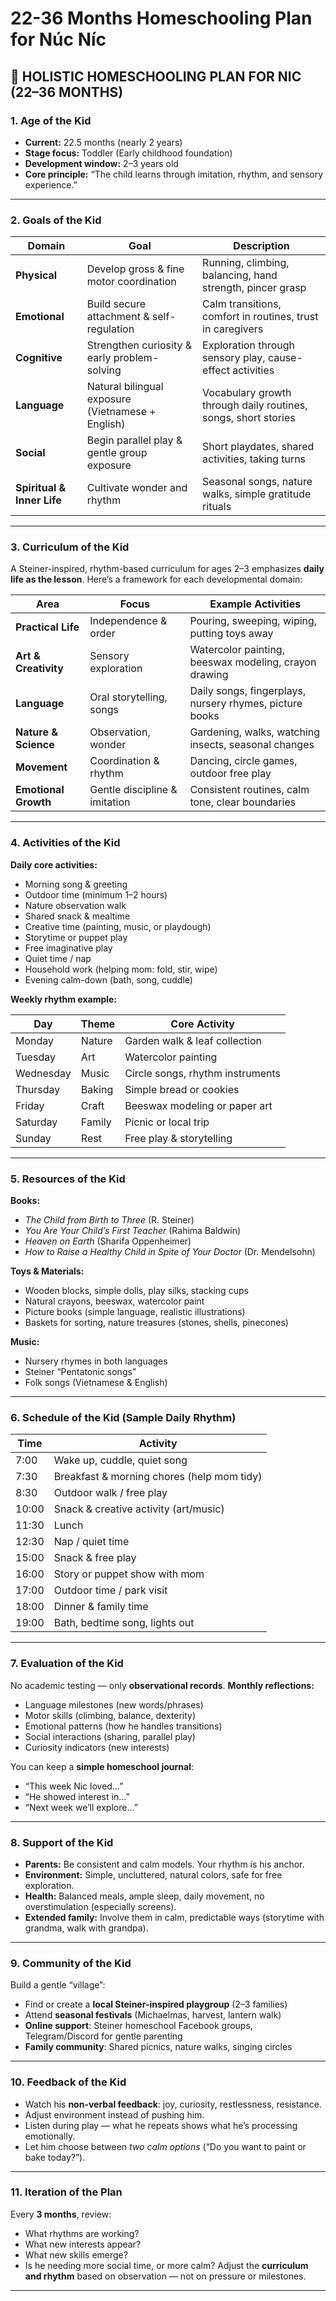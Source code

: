 # 22-36 Months Homeschooling Plan for Núc Níc

## 🌼 HOLISTIC HOMESCHOOLING PLAN FOR NIC (22–36 MONTHS)

### 1. **Age of the Kid**

* **Current:** 22.5 months (nearly 2 years)
* **Stage focus:** Toddler (Early childhood foundation)
* **Development window:** 2–3 years old
* **Core principle:** “The child learns through imitation, rhythm, and sensory experience.”

---

### 2. **Goals of the Kid**

| Domain                     | Goal                                              | Description                                                    |
| -------------------------- | ------------------------------------------------- | -------------------------------------------------------------- |
| **Physical**               | Develop gross & fine motor coordination           | Running, climbing, balancing, hand strength, pincer grasp      |
| **Emotional**              | Build secure attachment & self-regulation         | Calm transitions, comfort in routines, trust in caregivers     |
| **Cognitive**              | Strengthen curiosity & early problem-solving      | Exploration through sensory play, cause-effect activities      |
| **Language**               | Natural bilingual exposure (Vietnamese + English) | Vocabulary growth through daily routines, songs, short stories |
| **Social**                 | Begin parallel play & gentle group exposure       | Short playdates, shared activities, taking turns               |
| **Spiritual & Inner Life** | Cultivate wonder and rhythm                       | Seasonal songs, nature walks, simple gratitude rituals         |

---

### 3. **Curriculum of the Kid**

A Steiner-inspired, rhythm-based curriculum for ages 2–3 emphasizes **daily life as the lesson**.
Here’s a framework for each developmental domain:

| Area                 | Focus                         | Example Activities                                      |
| -------------------- | ----------------------------- | ------------------------------------------------------- |
| **Practical Life**   | Independence & order          | Pouring, sweeping, wiping, putting toys away            |
| **Art & Creativity** | Sensory exploration           | Watercolor painting, beeswax modeling, crayon drawing   |
| **Language**         | Oral storytelling, songs      | Daily songs, fingerplays, nursery rhymes, picture books |
| **Nature & Science** | Observation, wonder           | Gardening, walks, watching insects, seasonal changes    |
| **Movement**         | Coordination & rhythm         | Dancing, circle games, outdoor free play                |
| **Emotional Growth** | Gentle discipline & imitation | Consistent routines, calm tone, clear boundaries        |

---

### 4. **Activities of the Kid**

**Daily core activities:**

* Morning song & greeting
* Outdoor time (minimum 1–2 hours)
* Nature observation walk
* Shared snack & mealtime
* Creative time (painting, music, or playdough)
* Storytime or puppet play
* Free imaginative play
* Quiet time / nap
* Household work (helping mom: fold, stir, wipe)
* Evening calm-down (bath, song, cuddle)

**Weekly rhythm example:**

| Day       | Theme  | Core Activity                    |
| --------- | ------ | -------------------------------- |
| Monday    | Nature | Garden walk & leaf collection    |
| Tuesday   | Art    | Watercolor painting              |
| Wednesday | Music  | Circle songs, rhythm instruments |
| Thursday  | Baking | Simple bread or cookies          |
| Friday    | Craft  | Beeswax modeling or paper art    |
| Saturday  | Family | Picnic or local trip             |
| Sunday    | Rest   | Free play & storytelling         |

---

### 5. **Resources of the Kid**

**Books:**

* *The Child from Birth to Three* (R. Steiner)
* *You Are Your Child’s First Teacher* (Rahima Baldwin)
* *Heaven on Earth* (Sharifa Oppenheimer)
* *How to Raise a Healthy Child in Spite of Your Doctor* (Dr. Mendelsohn)

**Toys & Materials:**

* Wooden blocks, simple dolls, play silks, stacking cups
* Natural crayons, beeswax, watercolor paint
* Picture books (simple language, realistic illustrations)
* Baskets for sorting, nature treasures (stones, shells, pinecones)

**Music:**

* Nursery rhymes in both languages
* Steiner “Pentatonic songs”
* Folk songs (Vietnamese & English)

---

### 6. **Schedule of the Kid (Sample Daily Rhythm)**

| Time  | Activity                                   |
| ----- | ------------------------------------------ |
| 7:00  | Wake up, cuddle, quiet song                |
| 7:30  | Breakfast & morning chores (help mom tidy) |
| 8:30  | Outdoor walk / free play                   |
| 10:00 | Snack & creative activity (art/music)      |
| 11:30 | Lunch                                      |
| 12:30 | Nap / quiet time                           |
| 15:00 | Snack & free play                          |
| 16:00 | Story or puppet show with mom              |
| 17:00 | Outdoor time / park visit                  |
| 18:00 | Dinner & family time                       |
| 19:00 | Bath, bedtime song, lights out             |

---

### 7. **Evaluation of the Kid**

No academic testing — only **observational records**.
**Monthly reflections:**

* Language milestones (new words/phrases)
* Motor skills (climbing, balance, dexterity)
* Emotional patterns (how he handles transitions)
* Social interactions (sharing, parallel play)
* Curiosity indicators (new interests)

You can keep a **simple homeschool journal**:

* “This week Nic loved…”
* “He showed interest in…”
* “Next week we’ll explore…”

---

### 8. **Support of the Kid**

* **Parents:** Be consistent and calm models. Your rhythm is his anchor.
* **Environment:** Simple, uncluttered, natural colors, safe for free exploration.
* **Health:** Balanced meals, ample sleep, daily movement, no overstimulation (especially screens).
* **Extended family:** Involve them in calm, predictable ways (storytime with grandma, walk with grandpa).

---

### 9. **Community of the Kid**

Build a gentle “village”:

* Find or create a **local Steiner-inspired playgroup** (2–3 families)
* Attend **seasonal festivals** (Michaelmas, harvest, lantern walk)
* **Online support**: Steiner homeschool Facebook groups, Telegram/Discord for gentle parenting
* **Family community**: Shared picnics, nature walks, singing circles

---

### 10. **Feedback of the Kid**

* Watch his **non-verbal feedback**: joy, curiosity, restlessness, resistance.
* Adjust environment instead of pushing him.
* Listen during play — what he repeats shows what he’s processing emotionally.
* Let him choose between *two calm options* (“Do you want to paint or bake today?”).

---

### 11. **Iteration of the Plan**

Every **3 months**, review:

* What rhythms are working?
* What new interests appear?
* What new skills emerge?
* Is he needing more social time, or more calm?
  Adjust the **curriculum and rhythm** based on observation — not on pressure or milestones.

---

